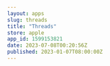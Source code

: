 ```yaml
---
layout: apps
slug: threads
title: "Threads"
store: apple
app_id: 1599153821
date: 2023-07-08T00:20:56Z
published: 2023-01-07T08:00:00Z
---
```

